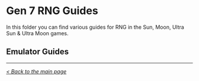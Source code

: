 # Gen 7 RNG Guides

In this folder you can find various guides for RNG in the Sun, Moon, Ultra Sun & Ultra Moon games.

## Emulator Guides

***
_[< Back to the main page](https://github.com/Wi-Fi-Labs/Labs-Guides)_
